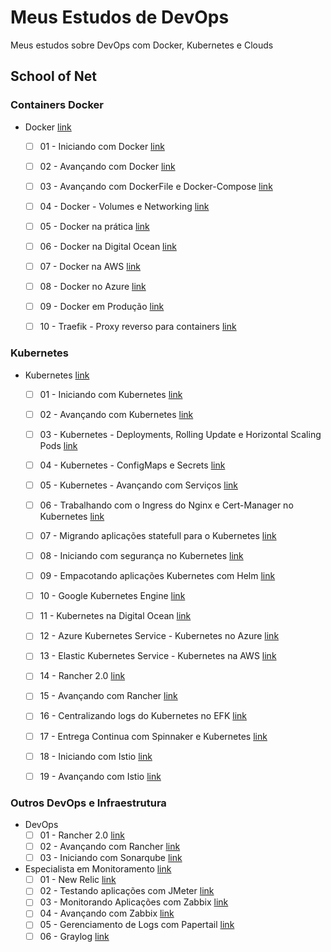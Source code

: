 # Meus Estudos de DevOps

Meus estudos sobre DevOps com Docker, Kubernetes e Clouds

## School of Net

### Containers Docker

- Docker [link](https://www.schoolofnet.com/plano-de-estudo-docker/)
    - [ ] 01 - Iniciando com Docker [link](https://www.schoolofnet.com/curso/containers/docker-fundamentos/iniciando-com-docker-rev2/)
    - [ ] 02 - Avançando com Docker [link](https://www.schoolofnet.com/curso/containers/docker-fundamentos/avancando-com-docker-rev2/)
    - [ ] 03 - Avançando com DockerFile e Docker-Compose [link](https://www.schoolofnet.com/curso/containers/docker-fundamentos/avancando-com-dockerfile-e-docker-compose/)
    - [ ] 04 - Docker - Volumes e Networking [link](https://www.schoolofnet.com/curso/containers/docker-fundamentos/docker-volumes-networking-rev2/)
    - [ ] 05 - Docker na prática [link](https://www.schoolofnet.com/curso/containers/docker-em-producao/docker-na-pratica/)
    - [ ] 06 - Docker na Digital Ocean [link](https://www.schoolofnet.com/curso/containers/docker-em-producao/docker-na-digital-ocean/)
    - [ ] 07 - Docker na AWS [link](https://www.schoolofnet.com/curso/containers/docker-em-producao/docker-na-aws-rev2/)
    - [ ] 08 - Docker no Azure [link](https://www.schoolofnet.com/curso/containers/docker-em-producao/docker-no-azure/)
    - [ ] 09 - Docker em Produção [link](https://www.schoolofnet.com/projeto-pratico/containers/docker-em-producao/docker-em-producao/)
    - [ ] 10 - Traefik - Proxy reverso para containers [link](https://www.schoolofnet.com/curso/containers/docker-em-producao/traefik-proxy-reverso-para-containers-rev2/)


### Kubernetes

- Kubernetes [link](https://www.schoolofnet.com/plano-de-estudo-kubernetes/)
     - [ ] 01 - Iniciando com Kubernetes [link](https://www.schoolofnet.com/curso/containers/kubernetes/iniciando-com-kubernetes-rev-2/)
     - [ ] 02 - Avançando com Kubernetes [link](https://www.schoolofnet.com/curso/containers/kubernetes/avancando-com-kubernetes/)
     - [ ] 03 - Kubernetes - Deployments, Rolling Update e Horizontal Scaling Pods [link](https://www.schoolofnet.com/curso/containers/kubernetes/kubernetes-deployments-rolling-update-e-horizontal/)
     - [ ] 04 - Kubernetes - ConfigMaps e Secrets [link](https://www.schoolofnet.com/curso/containers/kubernetes/kubernetes-configmaps-e-secrets/)
     - [ ] 05 - Kubernetes - Avançando com Serviços [link](https://www.schoolofnet.com/curso/containers/kubernetes/kubernetes-avancando-com-servicos/)
     - [ ] 06 - Trabalhando com o Ingress do Nginx e Cert-Manager no Kubernetes [link](https://www.schoolofnet.com/curso/containers/kubernetes/trabalhando-com-o-ingress-do-nginx-e-cert-manager-/)
     - [ ] 07 - Migrando aplicações statefull para o Kubernetes [link](https://www.schoolofnet.com/curso/containers/kubernetes/migrando-aplicacoes-statefull-para-o-kubernetes/)
     - [ ] 08 - Iniciando com segurança no Kubernetes [link](https://www.schoolofnet.com/curso/containers/kubernetes/iniciando-com-seguranca-no-kubernetes/)
     - [ ] 09 - Empacotando aplicações Kubernetes com Helm [link](https://www.schoolofnet.com/curso/containers/kubernetes/empacotando-aplicacoes-kubernetes-com-helm/)
     - [ ] 10 - Google Kubernetes Engine [link](https://www.schoolofnet.com/curso/containers/kubernetes/google-kubernetes-engine/)
     - [ ] 11 - Kubernetes na Digital Ocean [link](https://www.schoolofnet.com/curso/containers/kubernetes/kubernetes-na-digital-ocean/)
     - [ ] 12 - Azure Kubernetes Service - Kubernetes no Azure [link](https://www.schoolofnet.com/curso/containers/kubernetes/azure-kubernetes-service-kubernetes-no-azure/)
     - [ ] 13 - Elastic Kubernetes Service - Kubernetes na AWS [link](https://www.schoolofnet.com/curso/containers/kubernetes/elastic-kubernetes-service-kubernetes-na-aws/)
     - [ ] 14 - Rancher 2.0 [link](https://www.schoolofnet.com/curso/containers/kubernetes/rancher-20-revisao-2/)
     - [ ] 15 - Avançando com Rancher [link](https://www.schoolofnet.com/curso/containers/kubernetes/avancando-com-rancher-rev2/)
     - [ ] 16 - Centralizando logs do Kubernetes no EFK [link](https://www.schoolofnet.com/curso/containers/kubernetes/centralizando-logs-do-kubernetes-no-efk/)
     - [ ] 17 - Entrega Continua com Spinnaker e Kubernetes [link](https://www.schoolofnet.com/curso/containers/kubernetes/entrega-continua-com-spinnaker-e-kubernetes-rev1/)
     - [ ] 18 - Iniciando com Istio [link](https://www.schoolofnet.com/curso/containers/kubernetes/iniciando-com-istio/)
     - [ ] 19 - Avançando com Istio [link](https://www.schoolofnet.com/curso/containers/kubernetes/avancando-com-istio/)


### Outros DevOps e Infraestrutura

- DevOps
    - [ ] 01 - Rancher 2.0 [link](https://www.schoolofnet.com/curso/containers/kubernetes/rancher-20-revisao-2/)
    - [ ] 02 - Avançando com Rancher [link](https://www.schoolofnet.com/curso/containers/kubernetes/avancando-com-rancher-rev2/)
    - [ ] 03 - Iniciando com Sonarqube [link](https://www.schoolofnet.com/curso/seguranca/sonarqube/iniciando-com-sonarqube/)
- Especialista em Monitoramento [link](https://www.schoolofnet.com/plano-de-estudo-especialista-em-monitoramento/)
    - [ ] 01 - New Relic [link](https://www.schoolofnet.com/curso/monitoramento/new-relic/new-relic/)
    - [ ] 02 - Testando aplicações com JMeter [link](https://www.schoolofnet.com/curso/monitoramento/jmeter/testando-aplicacoes-com-jmeter/)
    - [ ] 03 - Monitorando Aplicações com Zabbix [link](https://www.schoolofnet.com/curso/monitoramento/zabbix/monitorando-aplicacoes-com-zabbix-rev2/)
    - [ ] 04 - Avançando com Zabbix [link](https://www.schoolofnet.com/curso/monitoramento/zabbix/avancando-com-zabbix-rev-2/)
    - [ ] 05 - Gerenciamento de Logs com Papertail [link](https://www.schoolofnet.com/curso/monitoramento/logging/gerenciamento-de-logs-com-papertail/)
    - [ ] 06 - Graylog [link](https://www.schoolofnet.com/curso/monitoramento/logging/graylog/)
